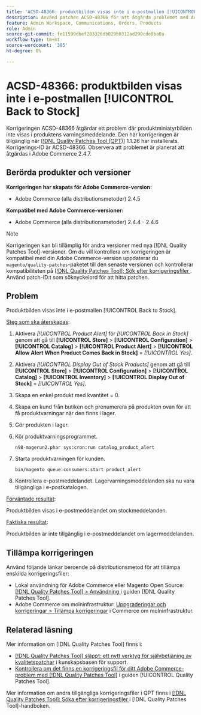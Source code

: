 ```yaml
---
title: 'ACSD-48366: produktbilden visas inte i e-postmallen [!UICONTROL Back to Stock]'
description: Använd patchen ACSD-48366 för att åtgärda problemet med Adobe Commerce där miniatyrbilden av produkten inte visas i produktens varningsmeddelande.
feature: Admin Workspace, Communications, Orders, Products
role: Admin
source-git-commit: fe11599dbef283326db029b0312ad290cde0ba0a
workflow-type: tm+mt
source-wordcount: '385'
ht-degree: 0%

---
```


# ACSD-48366: produktbilden visas inte i e-postmallen [!UICONTROL Back to Stock]

Korrigeringen ACSD-48366 åtgärdar ett problem där produktminiatyrbilden inte visas i produktens varningsmeddelande. Den här korrigeringen är tillgänglig när [[!DNL Quality Patches Tool (QPT)]](https://experienceleague.adobe.com/sv/docs/commerce-knowledge-base/kb/announcements/commerce-announcements/magento-quality-patches-released-new-tool-to-self-serve-quality-patches) 1.1.26 har installerats. Korrigerings-ID är ACSD-48366. Observera att problemet är planerat att åtgärdas i Adobe Commerce 2.4.7.

## Berörda produkter och versioner

**Korrigeringen har skapats för Adobe Commerce-version:**

* Adobe Commerce (alla distributionsmetoder) 2.4.5

**Kompatibel med Adobe Commerce-versioner:**

* Adobe Commerce (alla distributionsmetoder) 2.4.4 - 2.4.6

>[!NOTE]
>
>Korrigeringen kan bli tillämplig för andra versioner med nya [!DNL Quality Patches Tool]-versioner. Om du vill kontrollera om korrigeringen är kompatibel med din Adobe Commerce-version uppdaterar du `magento/quality-patches`-paketet till den senaste versionen och kontrollerar kompatibiliteten på [[!DNL Quality Patches Tool]: Sök efter korrigeringsfiler ](https://experienceleague.adobe.com/tools/commerce-quality-patches/index.html?lang=sv-SE). Använd patch-ID:t som söknyckelord för att hitta patchen.

## Problem

Produktbilden visas inte i e-postmallen [!UICONTROL Back to Stock].

<u>Steg som ska återskapas</u>:

1. Aktivera *[!UICONTROL Product Alert]* för *[!UICONTROL Back in Stock]* genom att gå till **[!UICONTROL Store]** > **[!UICONTROL Configuration]** > **[!UICONTROL Catalog]** > **[!UICONTROL Product Alert]** > **[!UICONTROL Allow Alert When Product Comes Back in Stock]** = *[!UICONTROL Yes]*.
1. Aktivera *[!UICONTROL Display Out of Stock Products]* genom att gå till **[!UICONTROL Store]** > **[!UICONTROL Configuration]** > **[!UICONTROL Catalog]** > **[!UICONTROL Inventory]** > **[!UICONTROL Display Out of Stock]** = *[!UICONTROL Yes]*.
1. Skapa en enkel produkt med kvantitet = 0.
1. Skapa en kund från butiken och prenumerera på produkten ovan för att få produktvarningar när den finns i lager.
1. Gör produkten i lager.
1. Kör produktvarningsprogrammet.

   ```
   n98-magerun2.phar sys:cron:run catalog_product_alert
   ```

1. Starta produktvarningen för kunden.

   ```
   bin/magento queue:consumers:start product_alert
   ```

1. Kontrollera e-postmeddelandet. Lagervarningsmeddelanden ska nu vara tillgängliga i e-postkatalogen.

<u>Förväntade resultat</u>:

Produktbilden visas i e-postmeddelandet om stockmeddelanden.

<u>Faktiska resultat</u>:

Produktbilden är inte tillgänglig i e-postmeddelandet om lagermeddelanden.

## Tillämpa korrigeringen

Använd följande länkar beroende på distributionsmetod för att tillämpa enskilda korrigeringsfiler:

* Lokal användning för Adobe Commerce eller Magento Open Source: [[!DNL Quality Patches Tool] > Användning ](/help/tools/quality-patches-tool/usage.md) i guiden [!DNL Quality Patches Tool].
* Adobe Commerce om molninfrastruktur: [Uppgraderingar och korrigeringar > Tillämpa korrigeringar](https://experienceleague.adobe.com/docs/commerce-cloud-service/user-guide/develop/upgrade/apply-patches.html?lang=sv-SE) i Commerce om molninfrastruktur.

## Relaterad läsning

Mer information om [!DNL Quality Patches Tool] finns i:

* [[!DNL Quality Patches Tool] släppt: ett nytt verktyg för självbetjäning av kvalitetspatchar](https://experienceleague.adobe.com/sv/docs/commerce-knowledge-base/kb/announcements/commerce-announcements/magento-quality-patches-released-new-tool-to-self-serve-quality-patches) i kunskapsbasen för support.
* [Kontrollera om det finns en korrigeringsfil för ditt Adobe Commerce-problem med  [!DNL Quality Patches Tool]](/help/tools/quality-patches-tool/patches-available-in-qpt/check-patch-for-magento-issue-with-magento-quality-patches.md) i guiden [!UICONTROL Quality Patches Tool].


Mer information om andra tillgängliga korrigeringsfiler i QPT finns i [[!DNL Quality Patches Tool]: Söka efter korrigeringsfiler ](https://experienceleague.adobe.com/tools/commerce-quality-patches/index.html?lang=sv-SE) i [!DNL Quality Patches Tool]-handboken.
